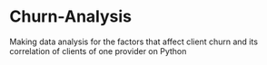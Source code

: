 # Churn-Analysis
Making data analysis for the factors that affect client churn and its correlation of clients of one provider on Python
